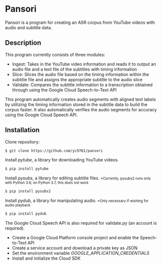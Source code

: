 # Pansori
Pansori is a program for creating an ASR corpus from YouTube videos with audio and subtitle data.

## Description
This program currently consists of three modules:

- Ingest: Takes in the YouTube video information and reads it to output an audio file and a text file of the subtitles with timing information
- Slice: Slices the audio file based on the timing information within the subtitle file and assigns the appropriate subtitle to the audio slice
- Validate: Compares the subtitle information to a transcription obtained through using the Google Cloud Speech-to-Text API

This program automatically creates audio segments with aligned text labels by utilizing the timing information stored in the subtitle data to build the corpus faster. It also automatically verifies the audio segments for accuracy using the Google Cloud Speech API.

## Installation
Clone repository:
```bash
$ git clone https://github.com/yc9701/pansori
```

Install *pytube*, a library for downloading YouTube videos.
```bash
$ pip install pytube
```

Install *pysubs*, a library for editing subtitle files.
<small>\*Currently, pysubs2 runs only with Python 3.6; on Python 3.7, this does not work</small>
```bash
$ pip install pysubs2
```

Install *pydub*, a library for manipulating audio.
<small>\*Only necessary if wishing for audio playback</small>
```bash
$ pip install pydub
```

The Google Cloud Speech API is also required for validate.py (an account is required).
* Create a Google Cloud Platform console project and enable the Speech-to-Text API
* Create a service account and download a private key as JSON
* Set the environment variable *GOOGLE_APPLICATION_CREDENTIALS*
* Install and initialize the Cloud SDK
